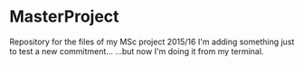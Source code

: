 # MasterProject
Repository for the files of my MSc project 2015/16
I'm adding something just to test a new commitment...
...but now I'm doing it from my terminal.
